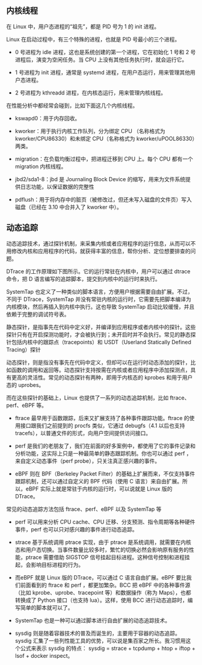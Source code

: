 ## 内核线程

在 Linux 中，用户态进程的“祖先”，都是 PID 号为 1 的 init 进程。

Linux 在启动过程中，有三个特殊的进程，也就是 PID 号最小的三个进程。

+ 0 号进程为 idle 进程，这也是系统创建的第一个进程，它在初始化 1 号和 2 号进程后，演变为空闲任务。当 CPU 上没有其他任务执行时，就会运行它。

+ 1 号进程为 init 进程，通常是 systemd 进程，在用户态运行，用来管理其他用户态进程。

+ 2 号进程为 kthreadd 进程，在内核态运行，用来管理内核线程。

在性能分析中都经常会碰到，比如下面这几个内核线程。

+ kswapd0：用于内存回收。

+ kworker：用于执行内核工作队列，分为绑定 CPU （名称格式为 kworker/CPU86330）和未绑定 CPU（名称格式为 kworker/uPOOL86330）两类。

+ migration：在负载均衡过程中，把进程迁移到 CPU 上。每个 CPU 都有一个 migration 内核线程。

+ jbd2/sda1-8：jbd 是 Journaling Block Device 的缩写，用来为文件系统提供日志功能，以保证数据的完整性

+ pdflush：用于将内存中的脏页（被修改过，但还未写入磁盘的文件页）写入磁盘（已经在 3.10 中合并入了 kworker 中）。

## 动态追踪

动态追踪技术，通过探针机制，来采集内核或者应用程序的运行信息，从而可以不用修改内核和应用程序的代码，就获得丰富的信息，帮你分析、定位想要排查的问题。

DTrace 的工作原理如下图所示。它的运行常驻在内核中，用户可以通过 dtrace 命令，把 D 语言编写的追踪脚本，提交到内核中的运行时来执行。

SystemTap 也定义了一种类似的脚本语言，方便用户根据需要自由扩展。不过，不同于 DTrace，SystemTap 并没有常驻内核的运行时，它需要先把脚本编译为内核模块，然后再插入到内核中执行。这也导致 SystemTap 启动比较缓慢，并且依赖于完整的调试符号表。

静态探针，是指事先在代码中定义好，并编译到应用程序或者内核中的探针。这些探针只有在开启探测功能时，才会被执行到；未开启时并不会执行。常见的静态探针包括内核中的跟踪点（tracepoints）和 USDT（Userland Statically Defined Tracing）探针

动态探针，则是指没有事先在代码中定义，但却可以在运行时动态添加的探针，比如函数的调用和返回等。动态探针支持按需在内核或者应用程序中添加探测点，具有更高的灵活性。常见的动态探针有两种，即用于内核态的 kprobes 和用于用户态的 uprobes。

而在这些探针的基础上，Linux 也提供了一系列的动态追踪机制，比如 ftrace、perf、eBPF 等。

+ ftrace 最早用于函数跟踪，后来又扩展支持了各种事件跟踪功能。ftrace 的使用接口跟我们之前提到的 procfs 类似，它通过 debugfs（4.1 以后也支持 tracefs），以普通文件的形式，向用户空间提供访问接口。

+ perf 是我们的老朋友了，我们在前面的好多案例中，都使用了它的事件记录和分析功能，这实际上只是一种最简单的静态跟踪机制。你也可以通过 perf ，来自定义动态事件（perf probe），只关注真正感兴趣的事件。

+ eBPF 则在 BPF（Berkeley Packet Filter）的基础上扩展而来，不仅支持事件跟踪机制，还可以通过自定义的 BPF 代码（使用 C 语言）来自由扩展。所以，eBPF 实际上就是常驻于内核的运行时，可以说就是 Linux 版的 DTrace。

常见的动态追踪方法包括 ftrace、perf、eBPF 以及 SystemTap 等

+ perf 可以用来分析 CPU cache、CPU 迁移、分支预测、指令周期等各种硬件事件，perf 也可以只对感兴趣的事件进行动态追踪。

+ strace 基于系统调用 ptrace 实现，由于 ptrace 是系统调用，就需要在内核态和用户态切换。当事件数量比较多时，繁忙的切换必然会影响原有服务的性能，ptrace 需要借助 SIGSTOP 信号挂起目标进程。这种信号控制和进程挂起，会影响目标进程的行为。

+ 而eBPF 就是 Linux 版的 DTrace，可以通过 C 语言自由扩展。eBPF 要比我们前面看到的 ftrace 和 perf ，都更加繁杂。BCC 把 eBPF 中的各种事件源（比如 kprobe、uprobe、tracepoint 等）和数据操作（称为 Maps），也都转换成了 Python 接口（也支持 lua）。这样，使用 BCC 进行动态追踪时，编写简单的脚本就可以了。
+ SystemTap 也是一种可以通过脚本进行自由扩展的动态追踪技术。
+ sysdig 则是随着容器技术的普及而诞生的，主要用于容器的动态追踪。sysdig 汇集了一些列性能工具的优势，可以说是集百家之所长。我习惯用这个公式来表示 sysdig 的特点： sysdig = strace + tcpdump + htop + iftop + lsof + docker inspect。

